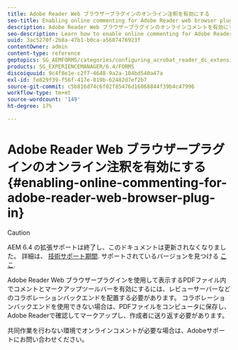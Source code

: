 ```yaml
---
title: Adobe Reader Web ブラウザープラグインのオンライン注釈を有効にする
seo-title: Enabling online commenting for Adobe Reader web browser plug-in
description: Adobe Reader Web ブラウザープラグインのオンラインコメントを有効にする方法を説明します。
seo-description: Learn how to enable online commenting for Adobe Reader web browser plug-in.
uuid: 3ac5270f-2b8a-47b1-b0ca-a5607476923f
contentOwner: admin
content-type: reference
geptopics: SG_AEMFORMS/categories/configuring_acrobat_reader_dc_extensions
products: SG_EXPERIENCEMANAGER/6.4/FORMS
discoiquuid: 9c4f8e1e-c2f7-4648-9a2a-104bd540a47a
exl-id: fe829f39-f56f-417e-819b-62482d7ef2b7
source-git-commit: c5b816d74c6f02f85476d16868844f39b4c47996
workflow-type: tm+mt
source-wordcount: '149'
ht-degree: 17%

---
```


# Adobe Reader Web ブラウザープラグインのオンライン注釈を有効にする {#enabling-online-commenting-for-adobe-reader-web-browser-plug-in}

>[!CAUTION]
>
>AEM 6.4 の拡張サポートは終了し、このドキュメントは更新されなくなりました。 詳細は、 [技術サポート期間](https://helpx.adobe.com/jp/support/programs/eol-matrix.html). サポートされているバージョンを見つける [ここ](https://experienceleague.adobe.com/docs/?lang=ja).

Adobe Reader Web ブラウザープラグインを使用して表示するPDFファイル内でコメントとマークアップツールバーを有効にするには、レビューサーバーなどのコラボレーションバックエンドを配置する必要があります。 コラボレーションバックエンドを使用できない場合は、PDFファイルをコンピュータに保存し、Adobe Readerで確認してマークアップし、作成者に送り返す必要があります。

共同作業を行わない環境でオンラインコメントが必要な場合は、Adobeサポートにお問い合わせください。
